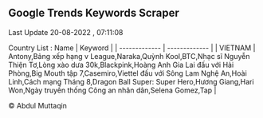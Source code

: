 

## Google Trends Keywords Scraper 
 
Last Update 20-08-2022 , 07:11:08

Country List :
 Name  | Keyword |
| ------------- | ------------- |
| VIETNAM | Antony,Bảng xếp hạng v League,Naraka,Quỳnh Kool,BTC,Nhạc sĩ Nguyễn Thiện Tơ,Lòng xào dưa 30k,Blackpink,Hoàng Anh Gia Lai đấu với Hải Phòng,Big Mouth tập 7,Casemiro,Viettel đấu với Sông Lam Nghệ An,Hoài Linh,Cách mạng Tháng 8,Dragon Ball Super: Super Hero,Hương Giang,Hari Won,Ngày truyền thống Công an nhân dân,Selena Gomez,Tap |



© Abdul Muttaqin 
